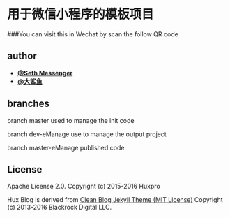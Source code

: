 # 用于微信小程序的模板项目

###You can visit this in Wechat by scan the follow QR code 

## author 
- [**@Seth Messenger**](https://sethmessenger.github.io/xxx)<br/>
- [**@大鲨鱼**](https://shayu.github.io/xxx)

## branches 
branch master 
used to manage the init code 

branch dev-eManage
use to manage the output project 

branch master-eManage 
published code 


## License

Apache License 2.0.
Copyright (c) 2015-2016 Huxpro

Hux Blog is derived from [Clean Blog Jekyll Theme (MIT License)](https://github.com/BlackrockDigital/startbootstrap-clean-blog-jekyll/)
Copyright (c) 2013-2016 Blackrock Digital LLC.
